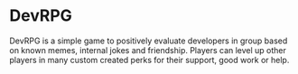 # DevRPG

DevRPG is a simple game to positively evaluate developers in group based on known memes, internal jokes and friendship.
Players can level up other players in many custom created perks for their support, good work or help.
